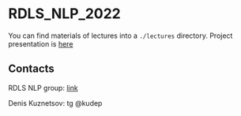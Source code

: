 # RDLS_NLP_2022

You can find materials of lectures into a `./lectures` directory. Project presentation is [here](!ref)

## Contacts
RDLS NLP group: [link](!ref)

Denis Kuznetsov: tg @kudep